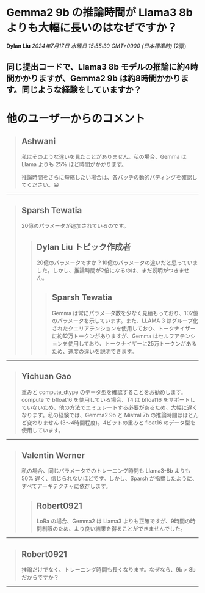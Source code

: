 # Gemma2 9b の推論時間が Llama3 8b よりも大幅に長いのはなぜですか？

**Dylan Liu** *2024年7月17日 水曜日 15:55:30 GMT+0900 (日本標準時)* (2票)

同じ提出コードで、Llama3 8b モデルの推論に約4時間かかりますが、Gemma2 9b は約8時間かかります。同じような経験をしていますか？
---
# 他のユーザーからのコメント
> ## Ashwani
> 
> 私はそのような違いを見たことがありません。私の場合、Gemma は Llama よりも 25% ほど時間がかかります。
> 
> 推論時間をさらに短縮したい場合は、各バッチの動的パディングを確認してください。😀
> 
> 
> 
---
> ## Sparsh Tewatia
> 
> 20億のパラメータが追加されているのです。
> 
> 
> 
> > ## Dylan Liu トピック作成者
> > 
> > 20億のパラメータですか？10億のパラメータの違いだと思っていました。しかし、推論時間が2倍になるのは、まだ説明がつきません。
> > 
> > 
> > 
> > > ## Sparsh Tewatia
> > > 
> > > Gemma は常にパラメータ数を少なく見積もっており、102億のパラメータを示しています。また、LLAMA 3 はグループ化されたクエリアテンションを使用しており、トークナイザーに約12万トークンがありますが、Gemma はセルフアテンションを使用しており、トークナイザーに25万トークンがあるため、速度の違いを説明できます。
> > > 
> > > 
> > > 
---
> ## Yichuan Gao
> 
> 重みと compute_dtype のデータ型を確認することをお勧めします。compute で bfloat16 を使用している場合、T4 は bfloat16 をサポートしていないため、他の方法でエミュレートする必要があるため、大幅に遅くなります。私の経験では、Gemma2 9b と Mistral 7b の推論時間はほとんど変わりません (3～4時間程度)。4ビットの重みと float16 のデータ型を使用しています。
> 
> 
> 
---
> ## Valentin Werner
> 
> 私の場合、同じパラメータでのトレーニング時間も Llama3-8b よりも 50% 遅く、信じられないほどです。しかし、Sparsh が指摘したように、すべてアーキテクチャに依存します。
> 
> 
> 
> > ## Robert0921
> > 
> > LoRa の場合、Gemma2 は Llama3 よりも正確ですが、9時間の時間制限のため、より良い結果を得ることができませんでした。
> > 
> > 
> > 
---
> ## Robert0921
> 
> 推論だけでなく、トレーニング時間も長くなります。なぜなら、9b > 8b だからですか？
> 
> 
> 
---

